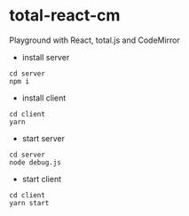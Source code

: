 # total-react-cm
Playground with React, total.js and CodeMirror

- install server
```
cd server
npm i
```

- install client
```
cd client
yarn
```

- start server
```
cd server
node debug.js
```

- start client
```
cd client
yarn start
```
